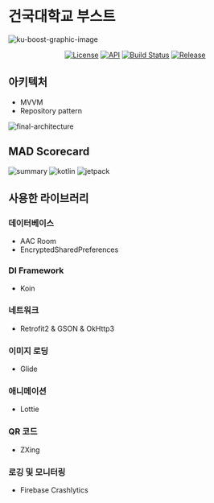 # 건국대학교 부스트

![ku-boost-graphic-image](https://user-images.githubusercontent.com/50787869/108175584-4c7e6a00-7144-11eb-8b6e-02b35d6c50aa.jpg)

<p align="center">
  <a href="https://opensource.org/licenses/MIT"><img alt="License" src="https://img.shields.io/badge/License-MIT-yellow.svg"/></a>
  <a href="https://android-arsenal.com/api?level=23"><img alt="API" src="https://img.shields.io/badge/API-23%2B-brightgreen.svg?style=flat"/></a>
  <a href="https://github.com/sys09270883/ku-boost-android/actions"><img alt="Build Status" src="https://github.com/sys09270883/ku-boost-android/workflows/CI%20workflow/badge.svg"/></a> 
  <a href="https://github.com/sys09270883/ku-boost-android/releases"><img alt="Release" src="https://img.shields.io/github/v/release/sys09270883/ku-boost-android"></a>
</p>

## 아키텍처
- MVVM
- Repository pattern
<img alt="final-architecture" src="https://user-images.githubusercontent.com/50787869/104835701-ab558700-58eb-11eb-87d1-d2d4910fa473.png">

## MAD Scorecard
![summary](https://user-images.githubusercontent.com/50787869/108174752-3623de80-7143-11eb-9195-6d99781c5416.png)
![kotlin](https://user-images.githubusercontent.com/50787869/108174800-476ceb00-7143-11eb-9c69-de421240723f.png)
![jetpack](https://user-images.githubusercontent.com/50787869/108174806-4936ae80-7143-11eb-93da-3433eb036443.png)

## 사용한 라이브러리
### 데이터베이스
- AAC Room
- EncryptedSharedPreferences

### DI Framework
- Koin

### 네트워크
- Retrofit2 & GSON & OkHttp3

### 이미지 로딩
- Glide

### 애니메이션
- Lottie

### QR 코드
- ZXing

### 로깅 및 모니터링
- Firebase Crashlytics
